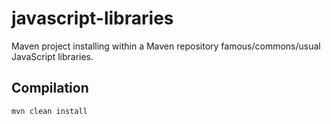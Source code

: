 javascript-libraries
====================

Maven project installing within a Maven repository famous/commons/usual JavaScript libraries.

Compilation
-----------

    mvn clean install
